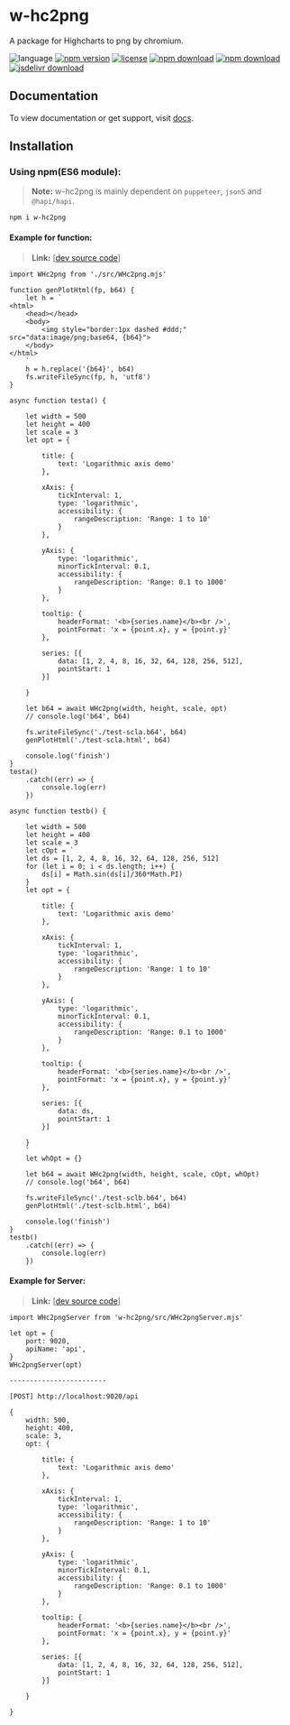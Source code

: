 # w-hc2png
A package for Highcharts to png by chromium.

![language](https://img.shields.io/badge/language-JavaScript-orange.svg) 
[![npm version](http://img.shields.io/npm/v/w-hc2png.svg?style=flat)](https://npmjs.org/package/w-hc2png) 
[![license](https://img.shields.io/npm/l/w-hc2png.svg?style=flat)](https://npmjs.org/package/w-hc2png) 
[![npm download](https://img.shields.io/npm/dt/w-hc2png.svg)](https://npmjs.org/package/w-hc2png) 
[![npm download](https://img.shields.io/npm/dm/w-hc2png.svg)](https://npmjs.org/package/w-hc2png) 
[![jsdelivr download](https://img.shields.io/jsdelivr/npm/hm/w-hc2png.svg)](https://www.jsdelivr.com/package/npm/w-hc2png)

## Documentation
To view documentation or get support, visit [docs](https://yuda-lyu.github.io/w-hc2png/WHc2png.html).

## Installation
### Using npm(ES6 module):
> **Note:** w-hc2png is mainly dependent on `puppeteer`, `json5` and `@hapi/hapi`.
```alias
npm i w-hc2png
```

#### Example for function:
> **Link:** [[dev source code](https://github.com/yuda-lyu/w-hc2png/blob/master/scla.mjs)]
```alias
import WHc2png from './src/WHc2png.mjs'

function genPlotHtml(fp, b64) {
    let h = `
<html>
    <head></head>
    <body>
        <img style="border:1px dashed #ddd;" src="data:image/png;base64, {b64}">
    </body>
</html>
    `
    h = h.replace('{b64}', b64)
    fs.writeFileSync(fp, h, 'utf8')
}

async function testa() {

    let width = 500
    let height = 400
    let scale = 3
    let opt = {

        title: {
            text: 'Logarithmic axis demo'
        },

        xAxis: {
            tickInterval: 1,
            type: 'logarithmic',
            accessibility: {
                rangeDescription: 'Range: 1 to 10'
            }
        },

        yAxis: {
            type: 'logarithmic',
            minorTickInterval: 0.1,
            accessibility: {
                rangeDescription: 'Range: 0.1 to 1000'
            }
        },

        tooltip: {
            headerFormat: '<b>{series.name}</b><br />',
            pointFormat: 'x = {point.x}, y = {point.y}'
        },

        series: [{
            data: [1, 2, 4, 8, 16, 32, 64, 128, 256, 512],
            pointStart: 1
        }]

    }

    let b64 = await WHc2png(width, height, scale, opt)
    // console.log('b64', b64)

    fs.writeFileSync('./test-scla.b64', b64)
    genPlotHtml('./test-scla.html', b64)

    console.log('finish')
}
testa()
    .catch((err) => {
        console.log(err)
    })

async function testb() {

    let width = 500
    let height = 400
    let scale = 3
    let cOpt = `
    let ds = [1, 2, 4, 8, 16, 32, 64, 128, 256, 512]
    for (let i = 0; i < ds.length; i++) {
        ds[i] = Math.sin(ds[i]/360*Math.PI)
    }
    let opt = {

        title: {
            text: 'Logarithmic axis demo'
        },

        xAxis: {
            tickInterval: 1,
            type: 'logarithmic',
            accessibility: {
                rangeDescription: 'Range: 1 to 10'
            }
        },

        yAxis: {
            type: 'logarithmic',
            minorTickInterval: 0.1,
            accessibility: {
                rangeDescription: 'Range: 0.1 to 1000'
            }
        },

        tooltip: {
            headerFormat: '<b>{series.name}</b><br />',
            pointFormat: 'x = {point.x}, y = {point.y}'
        },

        series: [{
            data: ds,
            pointStart: 1
        }]

    }
    `
    let whOpt = {}

    let b64 = await WHc2png(width, height, scale, cOpt, whOpt)
    // console.log('b64', b64)

    fs.writeFileSync('./test-sclb.b64', b64)
    genPlotHtml('./test-sclb.html', b64)

    console.log('finish')
}
testb()
    .catch((err) => {
        console.log(err)
    })

```

#### Example for Server:
> **Link:** [[dev source code](https://github.com/yuda-lyu/w-hc2png/blob/master/srv.mjs)]
```alias
import WHc2pngServer from 'w-hc2png/src/WHc2pngServer.mjs'

let opt = {
    port: 9020,
    apiName: 'api',
}
WHc2pngServer(opt)

------------------------

[POST] http://localhost:9020/api

{
    width: 500,
    height: 400,
    scale: 3,
    opt: {
    
        title: {
            text: 'Logarithmic axis demo'
        },
    
        xAxis: {
            tickInterval: 1,
            type: 'logarithmic',
            accessibility: {
                rangeDescription: 'Range: 1 to 10'
            }
        },
    
        yAxis: {
            type: 'logarithmic',
            minorTickInterval: 0.1,
            accessibility: {
                rangeDescription: 'Range: 0.1 to 1000'
            }
        },
    
        tooltip: {
            headerFormat: '<b>{series.name}</b><br />',
            pointFormat: 'x = {point.x}, y = {point.y}'
        },
    
        series: [{
            data: [1, 2, 4, 8, 16, 32, 64, 128, 256, 512],
            pointStart: 1
        }]
    
    }

}
```
